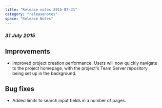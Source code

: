```yaml
---
title: "Release notes 2015-07-31"
category: "releasenotes"
space: "Release Notes"
---
```



### _31 July 2015_

## Improvements

*   Improved project creation performance. Users will now quickly navigate to the project homepage, with the project's Team Server repository being set up in the background.

## Bug fixes

*   Added limits to search input fields in a number of pages.